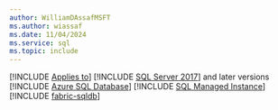 ```yaml
---
author: WilliamDAssafMSFT
ms.author: wiassaf
ms.date: 11/04/2024
ms.service: sql
ms.topic: include
---
```


[!INCLUDE [Applies to](../../includes/applies-md.md)] [!INCLUDE [SQL Server 2017](_ss2017.md)] and later versions [!INCLUDE [Azure SQL Database](../../includes/applies-to-version/_asdb.md)] [!INCLUDE [SQL Managed Instance](../../includes/applies-to-version/_asmi.md)] [!INCLUDE [fabric-sqldb](_fabric-sqldb.md)]
